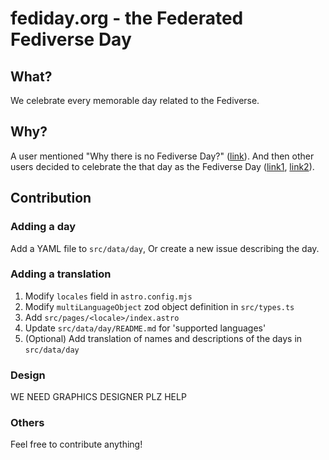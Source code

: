 # fediday.org - the Federated Fediverse Day

## What?

We celebrate every memorable day related to the Fediverse.

## Why?

A user mentioned "Why there is no Fediverse Day?" ([link](https://yuri.garden/notes/a6fudw931d)).
And then other users decided to celebrate the that day as the Fediverse Day ([link1](https://uri.life/@dazeemdas/114317410597152387), [link2](https://planet.moe/@robin_maki/114317413994515299)).

## Contribution

### Adding a day

Add a YAML file to `src/data/day`, Or create a new issue describing the day.

### Adding a translation

1. Modify `locales` field in `astro.config.mjs`
2. Modify `multiLanguageObject` zod object definition in `src/types.ts`
3. Add `src/pages/<locale>/index.astro`
4. Update `src/data/day/README.md` for 'supported languages'
5. (Optional) Add translation of names and descriptions of the days in `src/data/day`

### Design

WE NEED GRAPHICS DESIGNER PLZ HELP

### Others

Feel free to contribute anything!
